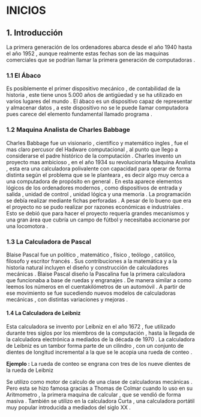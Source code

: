 # INICIOS

## 1. Introducción 

La primera generación de los ordenadores abarca desde el año 1940 hasta el año 1952 , aunque realmente estas fechas son de las maquinas comerciales que se podrían llamar la primera generación de computadoras .

### 1.1  El Ábaco

Es posiblemente el primer dispositivo mecánico , de contabilidad de la historia , este tiene unos 5.000 años de antigüedad y se ha utilizado en varios lugares del mundo .
El ábaco es un dispositivo capaz de representar y almacenar datos , a este dispositivo no se le puede llamar computadora pues carece del elemento fundamental llamado programa .  

### 1.2 Maquina Analista de Charles Babbage

Charles Babbage fue un visionario , científico y matemático ingles , fue el mas claro percusor del Hadware computacional , al punto que llego a considerarse el padre histórico de la computación .
Charles invento un proyecto mas ambicioso , en el año 1934 su revolucionaria Maquina Analista , esta era una calculadora polivalente con capacidad para operar de forma distinta según el problema que se le planteara , es decir algo muy cerca a una computadora de propósito en general . 
En esta aparece elementos lógicos de los ordenadores modernos , como dispositivos de entrada y salida , unidad de control , unidad lógica y una memoria . La programación se debía realizar mediante fichas perforadas .
A pesar de lo bueno que era el proyecto no se pudo realizar por razones económicas e industriales . Esto se debió que para hacer el proyecto requería grandes mecanismos y una gran área que cubría un campo de fútbol y necesitaba accionarse por una locomotora .


### 1.3 La Calculadora de Pascal 

Blaise Pascal fue un político , matemático , físico , teólogo , católico, filosofo y escritor francés . Sus contribuciones a la matemática y a la historia natural incluyen el diseño y construcción de calculadores mecánicas .
Blaise Pascal diseño la Pascalina fue la primera calculadora que funcionaba a base de ruedas y engranajes . De manera similar a como leemos los números en el cuentakilómetros de un automóvil .
A partir de ese movimiento se fue sucediendo nuevos modelos de calculadoras mecánicas , con distintas variaciones y mejoras .

#### 1.4 La Calculadora de Leibniz 

Esta calculadora se invento por Leibniz en el año 1672 , fue utilizado durante tres siglos por los miembros de la computación , hasta la llegada de la calculadora electrónica a mediados de la década de 1970 . 
La calculadora de  Leibniz es un tambor forma parte de un cilindro , con un conjunto de dientes de longitud incremental a la que se le acopia una rueda de conteo .

**Ejemplo :** La rueda de conteo se engrana con tres de los nueve dientes de la rueda de Leibniz 

Se utilizo como motor de calculo de una clase de calculadoras mecánicas . 
Pero esta se hizo famosa gracias a Thomas de Colmar cuando lo uso en su Aritmometro , la primera maquina de calcular , que se vendió de forma masiva . También se utilizo en la calculadora Curta , una calculadora portátil muy popular introducida a mediados del siglo XX . 